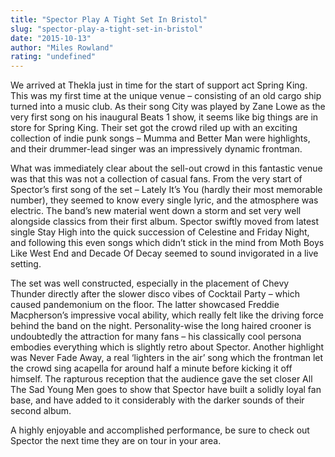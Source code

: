 ```yaml
---
title: "Spector Play A Tight Set In Bristol"
slug: "spector-play-a-tight-set-in-bristol"
date: "2015-10-13"
author: "Miles Rowland"
rating: "undefined"
---
```


We arrived at Thekla just in time for the start of support act Spring King. This was my first time at the unique venue – consisting of an old cargo ship turned into a music club. As their song City was played by Zane Lowe as the very first song on his inaugural Beats 1 show, it seems like big things are in store for Spring King. Their set got the crowd riled up with an exciting collection of indie punk songs – Mumma and Better Man were highlights, and their drummer-lead singer was an impressively dynamic frontman.

What was immediately clear about the sell-out crowd in this fantastic venue was that this was not a collection of casual fans. From the very start of Spector’s first song of the set – Lately It’s You (hardly their most memorable number), they seemed to know every single lyric, and the atmosphere was electric. The band’s new material went down a storm and set very well alongside classics from their first album. Spector swiftly moved from latest single Stay High into the quick succession of Celestine and Friday Night, and following this even songs which didn’t stick in the mind from Moth Boys Like West End and Decade Of Decay seemed to sound invigorated in a live setting.

The set was well constructed, especially in the placement of Chevy Thunder directly after the slower disco vibes of Cocktail Party – which caused pandemonium on the floor. The latter showcased Freddie Macpherson’s impressive vocal ability, which really felt like the driving force behind the band on the night. Personality-wise the long haired crooner is undoubtedly the attraction for many fans – his classically cool persona embodies everything which is slightly retro about Spector. Another highlight was Never Fade Away, a real ‘lighters in the air’ song which the frontman let the crowd sing acapella for around half a minute before kicking it off himself. The rapturous reception that the audience gave the set closer All The Sad Young Men goes to show that Spector have built a solidly loyal fan base, and have added to it considerably with the darker sounds of their second album.

A highly enjoyable and accomplished performance, be sure to check out Spector the next time they are on tour in your area.
